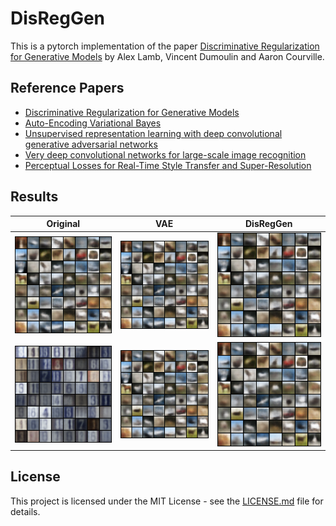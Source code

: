 # DisRegGen

This is a pytorch implementation of the paper [Discriminative Regularization for Generative Models](https://arxiv.org/pdf/1602.03220.pdf) by Alex Lamb, Vincent Dumoulin and Aaron Courville.


## Reference Papers
- [Discriminative Regularization for Generative Models](https://arxiv.org/pdf/1602.03220.pdf)
- [Auto-Encoding Variational Bayes](https://arxiv.org/pdf/1312.6114.pdf)
- [Unsupervised  representation  learning  with  deep  convolutional  generative  adversarial  networks](https://arxiv.org/pdf/1511.06434.pdf)
- [Very deep convolutional  networks  for  large-scale  image  recognition](https://arxiv.org/pdf/1409.1556.pdf)
- [Perceptual Losses for Real-Time Style Transfer and Super-Resolution](https://cs.stanford.edu/people/jcjohns/papers/eccv16/JohnsonECCV16.pdf)


## Results


Original                  |  VAE                   | DisRegGen             |
:-------------------------:|:-------------------------: |:-------------------------:
![](results/sample_cifar_99.png)  |  ![](results/sample_cifar_99.png) | ![](results/sample_cifar_99.png)
![](results/sample_svhn_99.png)  |  ![](results/sample_cifar_99.png) | ![](results/sample_cifar_99.png)


## License

This project is licensed under the MIT License - see the [LICENSE.md](https://github.com/Alfo5123/DisRecGen/blob/master/LICENSE) file for details.
